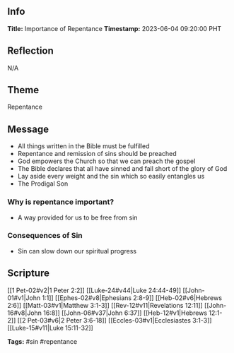 ## Info
**Title:** Importance of Repentance
**Timestamp:** 2023-06-04 09:20:00 PHT

## Reflection
N/A

## Theme
Repentance

## Message
- All things written in the Bible must be fulfilled
- Repentance and remission of sins should be preached
- God empowers the Church so that we can preach the gospel
- The Bible declares that all have sinned and fall short of the glory of God
- Lay aside every weight and the sin which so easily entangles us
- The Prodigal Son

### Why is repentance important?
- A way provided for us to be free from sin

### Consequences of Sin
- Sin can slow down our spiritual progress

## Scripture
[[1 Pet-02#v2|1 Peter 2:2]]
[[Luke-24#v44|Luke 24:44-49]]
[[John-01#v1|John 1:1]]
[[Ephes-02#v8|Ephesians 2:8-9]]
[[Heb-02#v6|Hebrews 2:6]]
[[Matt-03#v1|Matthew 3:1-3]]
[[Rev-12#v11|Revelations 12:11]]
[[John-16#v8|John 16:8]]
[[John-06#v37|John 6:37]]
[[Heb-12#v1|Hebrews 12:1-2]]
[[2 Pet-03#v6|2 Peter 3:6-18]]
[[Eccles-03#v1|Ecclesiastes 3:1-3]]
[[Luke-15#v11|Luke 15:11-32]]

**Tags:** #sin #repentance